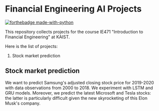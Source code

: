 # Financial Engineering AI Projects

[![forthebadge made-with-python](http://ForTheBadge.com/images/badges/made-with-python.svg)](https://www.python.org/)

This repository collects projects for the course IE471 "Introduction to Financial Engineering" at KAIST.

Here is the list of projects:
1. Stock market prediction

## Stock market prediction
We want to predict Samsung's adjusted closing stock price for 2019-2020 with data observations from 2000 to 2018. We experiment with LSTM and GRU models.
Moreover, we predict the latest Microsoft and Tesla stocks: the latter is particularly difficult given the new skyrocketing of this Elon Musk's company.


